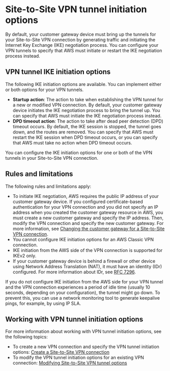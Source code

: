 # Site\-to\-Site VPN tunnel initiation options<a name="initiate-vpn-tunnels"></a>

By default, your customer gateway device must bring up the tunnels for your Site\-to\-Site VPN connection by generating traffic and initiating the Internet Key Exchange \(IKE\) negotiation process\. You can configure your VPN tunnels to specify that AWS must initiate or restart the IKE negotiation process instead\.

## VPN tunnel IKE initiation options<a name="ike-initiation-options"></a>

The following IKE initiation options are available\. You can implement either or both options for your VPN tunnels\.
+ **Startup action**: The action to take when establishing the VPN tunnel for a new or modified VPN connection\. By default, your customer gateway device initiates the IKE negotiation process to bring the tunnel up\. You can specify that AWS must initiate the IKE negotiation process instead\.
+ **DPD timeout action**: The action to take after dead peer detection \(DPD\) timeout occurs\. By default, the IKE session is stopped, the tunnel goes down, and the routes are removed\. You can specify that AWS must restart the IKE session when DPD timeout occurs, or you can specify that AWS must take no action when DPD timeout occurs\.

You can configure the IKE initiation options for one or both of the VPN tunnels in your Site\-to\-Site VPN connection\.

## Rules and limitations<a name="ike-initiation-rules"></a>

The following rules and limitations apply:
+ To initiate IKE negotiation, AWS requires the public IP address of your customer gateway device\. If you configured certificate\-based authentication for your VPN connection and you did not specify an IP address when you created the customer gateway resource in AWS, you must create a new customer gateway and specify the IP address\. Then, modify the VPN connection and specify the new customer gateway\. For more information, see [Changing the customer gateway for a Site\-to\-Site VPN connection](change-vpn-cgw.md)\.
+ You cannot configure IKE initiation options for an AWS Classic VPN connection\.
+ IKE initiation from the AWS side of the VPN connection is supported for IKEv2 only\.
+ If your customer gateway device is behind a firewall or other device using Network Address Translation \(NAT\), it must have an identity \(IDr\) configured\. For more information about IDr, see [RFC 7296](https://tools.ietf.org/html/rfc7296)\.

If you do not configure IKE initiation from the AWS side for your VPN tunnel and the VPN connection experiences a period of idle time \(usually 10 seconds, depending on your configuration\), the tunnel might go down\. To prevent this, you can use a network monitoring tool to generate keepalive pings, for example, by using IP SLA\. 

## Working with VPN tunnel initiation options<a name="working-with-ike-initiation-options"></a>

For more information about working with VPN tunnel initiation options, see the following topics:
+ To create a new VPN connection and specify the VPN tunnel initiation options: [Create a Site\-to\-Site VPN connection](SetUpVPNConnections.md#vpn-create-vpn-connection)
+ To modify the VPN tunnel initiation options for an existing VPN connection: [Modifying Site\-to\-Site VPN tunnel options](modify-vpn-tunnel-options.md) 